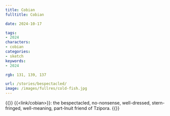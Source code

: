 ```yaml
---
title: Cobian
fulltitle: Cobian

date: 2024-10-17

tags:
- 2024
characters:
- cobian
categories:
- sketch
keywords:
- 2024

rgb: 131, 139, 137

url: /stories/bespectacled/
image: /images/fullres/cold-fish.jpg
---
```

{{<note caption>}}
{{<link/cobian>}}: the bespectacled, no-nonsense, well-dressed, stern-fringed, well-meaning, part-Inuit friend of Tzipora.
{{</note>}}